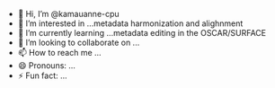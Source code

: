 - 👋 Hi, I’m @kamauanne-cpu
- 👀 I’m interested in ...metadata harmonization and alighnment
- 🌱 I’m currently learning ...metadata editing in the OSCAR/SURFACE
- 💞️ I’m looking to collaborate on ...
- 📫 How to reach me ...
- 😄 Pronouns: ...
- ⚡ Fun fact: ...

<!---
kamauanne-cpu/kamauanne-cpu is a ✨ special ✨ repository because its `README.md` (this file) appears on your GitHub profile.
You can click the Preview link to take a look at your changes.
--->
